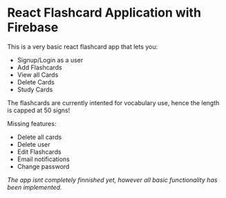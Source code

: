 # React Flashcard Application with Firebase

This is a very basic react flashcard app that lets you:

- Signup/Login as a user
- Add Flashcards
- View all Cards
- Delete Cards
- Study Cards

The flashcards are currently intented for vocabulary use, hence the length is capped at 50 signs!

Missing features:

- Delete all cards
- Delete user
- Edit Flashcards
- Email notifications
- Change password

_The app isnt completely finnished yet, however all basic functionality has been implemented._

